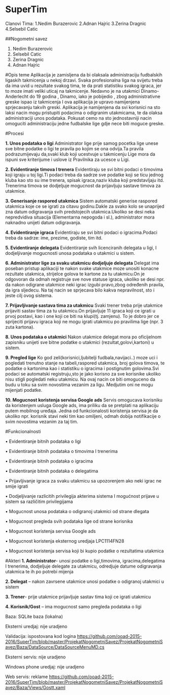 # SuperTim
Clanovi Tima:
1.Nedim Burazerovic
2.Adnan Hajric
3.Zerina Dragnic
4.Selsebil Catic


##Nogometni savez

1.	Nedim Burazerovic
2.	Selsebil Catic
3.	Zerina Dragnic
4.	Adnan Hajric


#Opis teme
Aplikacija je zamisljena da bi olaksala administraciju fudbalskih ligaskih takmicenja u nekoj drzavi. Svaka profesionalna liga na svijetu treba da ima uvid u rezultate svakog tima, te da prati statistiku svakog igraca, jer to moze imati veliki uticaj na takmicenje. Nedavno je na utakmici Dinamo- Anderlecht do 19 godina , Dinamo, iako je pobijedio , zbog administrativne greske ispao iz takmicenja I ova aplikacija je upravo namijenjena sprjecavanju takvih greski. Aplikacija je namijenjena da svi korisnici na sto laksi nacin mogu pristupiti podacima o odigranim utakmicama, te da olaksa administraciji unos podataka. Pokusat cemo na sto jednostavniji nacin omoguciti administraciju jedne fudbalske lige gdje nece biti moguce greske. 

#Procesi

**1.	Unos podataka o ligi**
Administrator lige prije samog pocetka lige unese sve bitne podatke o ligi te pravila po kojim se ona odvija.Ta pravila podrazumijevaju da,svaki klub koji ucestvuje u takmicenju Lige mora da ispuni sve kriterijume i uslove iz Pravilnika za ucesce u Ligi.


**2.	Evidentiranje timova I trenera**
Evidentiraju se svi bitni podaci o timovima koji igraju u toj ligi.Ti podaci treba da sadrze sve podatke koji se ticu jednog kluba kao sto su ime trenera, spisak igraca,naziv kluba koji predstavljaju itd. Trenerima timova se dodjeljuje mogucnost da prijavljuju sastave timova za utakmice.


**3.	Generisanje raspored utakmica**
Sistem automatski generise raspored utakmica koje ce se igrati za citavu godinu.Dakle za svako kolo se unaprijed zna datum odigravanja svih predstojecih utakmica.Ukoliko se desi neka nepredvidiva situacija (Elementarna nepogoda i sl.), administrator mora naknadno unijeti datum odigravanja.

**4.	Evidentiranje igraca**
Evidentiraju se svi bitni podaci o igracima.Podaci treba da sadrze: ime, prezime, godiste, tim itd. 

**5.	Evidentiranje delegata**
Evidentiranje svih licenciranih delegata u ligi, I dodjeljivanje mogucnosti unosa podataka o utakmici u sistem.

**6.	Administrator lige za svaku utakmicu dodjeljuje delegata**
Delegat ima poseban  pristup aplikaciji te nakon svake utakmice moze unositi konacne rezultate utakmica, strijelce golova te kartone za tu utakmicu.On je odgovoran da odmah registruje sve nove statuse igraca, ukoliko se desi npr. da nakon odigrane utakmice neki igrac izgubi pravo,zbog određenih pravila, da igra sljedecu. Na taj nacin se sprjecava bilo kakva nepravilnost, sto i jeste cilj ovog sistema.

**7.	Prijavljivanje sastava tima za utakmicu**
Svaki trener treba prije utakmice prijaviti sastav tima za tu utakmicu.On prijavljuje 11 igraca koji ce igrati u prvoj postavi, kao i one koji ce biti na klupi(tj. zamjenu). To je dobro jer ce sprijeciti prijavu igraca koji ne mogu igrati utakmicu po pravilima lige (npr. 3 zuta kartona).

**8.	Unos podataka o utakmici**
 Nakon utakmice delegat mora po oficijelnom zapisniku unijeti sve bitne podatke o utakmici (rezultat,golovi,kartoni) u sistem.

**9.	Pregled lige**
Ko god zeli(korisnici,ljubitelji fudbala,navijaci..) moze uci i pogledati trenutno stanje na tabeli,raspored utakmica, broj golova timova, te podatke o kartonima kao i statistiku o igracima i postignutim golovima.Svi podaci se automatski registruju,sto je jako korisno za sve korisnike ukoliko nisu stigli pogledati neku utakmicu. Na ovaj nacin ce biti omoguceno da budu u toku sa svim novostima vezanim za ligu. Medjutim oni ne mogu mijenjati podatke.

**10. Mogucnost koristenja servisa Google ads**
Servis omogucava korisniku da koristenjem usluga Google ads, ima priliku da se pretplati na aplikaciju putem  mobilnog uređaja. Jedna od funkcionalosti koristenja servisa je da ukoliko npr. korisnik stavi neki tim kao omiljeni, odmah dobija notifikacije o svim novostima vezanim za taj tim. 


#Funkcionalnosti

•	Evidentiranje bitnih podataka o ligi 

•	Evidentiranje bitnih podataka o  timovima I trenerima

•	Evidentiranje bitnih podataka o  igracima

•	Evidentiranje bitnih podataka o delegatima

•	Prijavljivanje igraca za svaku utakmicu sa upozorenjem ako neki igrac ne smije igrati

•	Dodjeljivanje razlicitih privilegija akterima sistema I mogućnost prijave u sistem sa različitim privilegijama

•	Mogucnost unosa podataka o odigranoj utakmici od strane dlegata

•	Mogucnost pregleda svih podataka lige od strane korisnika

• Mogucnost koristenja servisa Google ads

• Mogucnost koristenja eksternog uredjaja LPC1114FN28

• Mogucnost koristenja servisa koji bi kupio podatke o rezultatima utakmica


#Akteri 
**1.	Administrator**- unosi podatke o ligi,timovima, igracima,delegatima I trenerima, dodjeljuje delegate za utakmicu, odredjuje                            datume odigravanja utakmica te ih po potrebi mijenja 

**2.	Delegat** – nakon zavrsene utakmice unosi podatke o odigranoj utakmici  u sistem

**3.	Trener**- prije utakmice prijavljuje sastav tima koji ce igrati utakmicu

**4.	Korisnik/Gost** – ima mogucnost samo pregleda podataka o ligi



Baza: SQLite baza (lokalna)

Eksterni uredjaj: nije uradjeno

Validacija: ispostovana kod logina
https://github.com/ooad-2015-2016/SuperTim/blob/master/ProjekatNogometniSavez/ProjekatNogometniSavez/Baza/DataSource/DataSourceMenuMD.cs

Eksterni servis: nije uradjeno

Windows phone uredjaj: nije uradjeno

Web servis: reklame
https://github.com/ooad-2015-2016/SuperTim/blob/master/ProjekatNogometniSavez/ProjekatNogometniSavez/Baza/Views/Gostt.xaml










